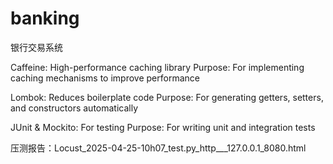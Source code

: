 # banking
银行交易系统

Caffeine: High-performance caching library
Purpose: For implementing caching mechanisms to improve performance

Lombok: Reduces boilerplate code
Purpose: For generating getters, setters, and constructors automatically

JUnit & Mockito: For testing
Purpose: For writing unit and integration tests

压测报告：Locust_2025-04-25-10h07_test.py_http___127.0.0.1_8080.html
